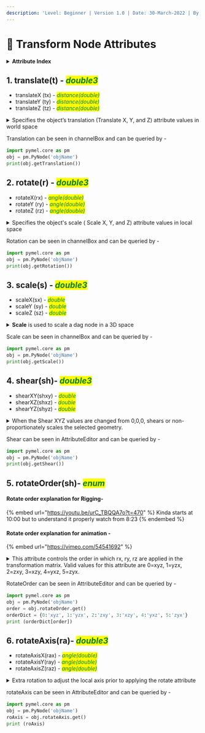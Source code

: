 ```yaml
---
description: 'Level: Beginner | Version 1.0 | Date: 30-March-2022 | By - Siddarth Mehra'
---
```


# 🏢 Transform Node Attributes

<details>

<summary><strong>Attribute Index</strong></summary>

[#1.-translate-t-double3](transform-node-attributes.md#1.-translate-t-double3 "mention")

[#2.-rotate-r-double3](transform-node-attributes.md#2.-rotate-r-double3 "mention")

[#3.-scale-s-double3](transform-node-attributes.md#3.-scale-s-double3 "mention")

[#4.-shear-sh-double3](transform-node-attributes.md#4.-shear-sh-double3 "mention")

</details>

## 1. translate(t) - _<mark style="color:green;">double3</mark>_

* translateX (tx) - _<mark style="color:green;">distance(double)</mark>_
* translateY (ty) - _<mark style="color:green;">distance(double)</mark>_
* translateZ (tz) - _<mark style="color:green;">distance(double)</mark>_

<details>

<summary>Specifies the object’s translation (Translate X, Y, and Z) attribute values in world space</summary>

* <mark style="color:green;">Is Keyable</mark>&#x20;
* <mark style="color:green;"></mark><img src="../../../.gitbook/assets/image (5) (1).png" alt="" data-size="line">

</details>

Translation can be seen in channelBox and can be queried by -

```python
import pymel.core as pm
obj = pm.PyNode('objName')
print(obj.getTranslation())
```

## 2. rotate(r) - _<mark style="color:green;">double3</mark>_

* rotateX(rx) - _<mark style="color:green;">angle(double)</mark>_
* rotateY (ry) - _<mark style="color:green;">angle(double)</mark>_
* rotateZ (rz) - _<mark style="color:green;">angle(double)</mark>_

<details>

<summary>Specifies the object's scale ( Scale X, Y, and Z) attribute values in local space</summary>

* Unlike translation and rotation attributes, scale uses only the Local coordinate system.
* <mark style="color:green;">Is Keyable</mark>&#x20;
* ![](<../../../.gitbook/assets/image (5).png>)

</details>

Rotation can be seen in channelBox and can be queried by -

```python
import pymel.core as pm
obj = pm.PyNode('objName')
print(obj.getRotation())
```

## 3. scale(s) - _<mark style="color:green;">double3</mark>_

* scaleX(sx) - _<mark style="color:green;">double</mark>_
* scaleY (sy) - _<mark style="color:green;">double</mark>_
* scaleZ (sz) - _<mark style="color:green;">double</mark>_

<details>

<summary><strong>Scale</strong> is used to scale a dag node in a 3D space</summary>

* <mark style="color:green;">Is Keyable</mark>&#x20;
* ![](<../../../.gitbook/assets/image (9).png>)

</details>

Scale can be seen in channelBox and can be queried by -

```python
import pymel.core as pm
obj = pm.PyNode('objName')
print(obj.getScale())
```

## 4. shear(sh)- _<mark style="color:green;">double3</mark>_

* shearXY(shxy) _- <mark style="color:green;">double</mark>_
* shearXZ(shxz) _- <mark style="color:green;">double</mark>_
* shearYZ(shyz) _- <mark style="color:green;">double</mark>_

<details>

<summary>When the Shear XYZ values are changed from 0,0,0, shears or non-proportionately scales the selected geometry.</summary>

* <mark style="color:green;">Is Keyable</mark>&#x20;
* <mark style="color:green;"></mark>![](<../../../.gitbook/assets/image (6) (1).png>)<mark style="color:green;"></mark>
* <img src="../../../.gitbook/assets/maya_AKKPH3Vdz7.gif" alt="" data-size="original">

</details>

Shear can be seen in AttributeEditor and can be queried by -

```python
import pymel.core as pm
obj = pm.PyNode('objName')
print(obj.getShear())
```

## 5. rotateOrder(sh)- _<mark style="color:green;">enum</mark>_

#### Rotate order explanation for Rigging-&#x20;

{% embed url="https://youtu.be/urC_TBQQA7o?t=470" %}
Kinda starts at 10:00 but to understand it properly watch from 8:23
{% endembed %}

#### Rotate order explanation for animation -&#x20;

{% embed url="https://vimeo.com/54541692" %}



<details>

<summary>This attribute controls the order in which rx, ry, rz are applied in the transformation matrix. Valid values for this attribute are 0=xyz, 1=yzx, 2=zxy, 3=xzy, 4=yxz, 5=zyx.</summary>

* <mark style="color:red;">Is not Keyable</mark>&#x20;
* <mark style="color:red;"></mark>![](<../../../.gitbook/assets/image (2).png>)<mark style="color:red;"></mark>

</details>

RotateOrder can be seen in AttributeEditor and can be queried by -

```python
import pymel.core as pm
obj = pm.PyNode('objName')
order = obj.rotateOrder.get()
orderDict = {0:'xyz', 1:'yzx', 2:'zxy', 3:'xzy', 4:'yxz', 5:'zyx'}
print (orderDict[order])
```



## 6. rotateAxis(ra)- _<mark style="color:green;">double3</mark>_

* rotateAxisX(rax) _- <mark style="color:green;">angle(double)</mark>_
* rotateAxisY(ray) _- <mark style="color:green;">angle(double)</mark>_
* rotateAxisZ(raz) _- <mark style="color:green;">angle(double)</mark>_

<details>

<summary>Extra rotation to adjust the local axis prior to applying the rotate attribute</summary>

* <mark style="color:red;">Is not Keyable</mark>&#x20;
* ![](<../../../.gitbook/assets/image (6).png>)

</details>

rotateAxis can be seen in AttributeEditor and can be queried by -

```python
import pymel.core as pm
obj = pm.PyNode('objName')
roAxis = obj.rotateAxis.get()
print (roAxis)
```
